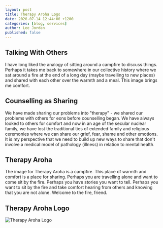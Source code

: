 ```yaml
---
layout: post
title: Therapy Aroha Logo
date: 2020-07-14 12:44:00 +1200
categories: [blog, services]
author: Lee Jordan
published: false
---
```


<h2>Talking With Others</h2>

<p>I have long liked the analogy of sitting around a campfire to discuss things. Perhaps it takes me back to somewhere in our collective history where we sat around a fire at the end of a long day (maybe travelling to new places) and shared with each other over the warmth and a meal. This image brings me comfort.</p> 

<h2>Counselling as Sharing</h2>

<p>We have made sharing our problems into "therapy" - we shared our problems with others for eons before counselling began. We have always looked to others for comfort and now in an age of the secular nuclear family, we have lost the traditional ties of extended family and religious ceremonies where we can share our grief, fear, shame and other emotions. It is my perspective that we need to build up new ways to share that don't involve a medical model of pathology (illness) in relation to mental health.</p> 

<h2>Therapy Aroha</h2>

<p>The image for Therapy Aroha is a campfire. This place of warmth and comfort is a place for sharing. Perhaps you are travelling alone and want to come sit by the fire. Perhaps you have stories you want to tell. Perhaps you want to sit by the fire and take comfort hearing from others and knowing that you are not alone. Welcome to the fire, friend.</p>

<h2>Therapy Aroha Logo</h2>

<p><img src="https://therapyaroha.co.nz/public/assets/images/therapy-aroha-logo.png" alt="Therapy Aroha Logo"></p>
